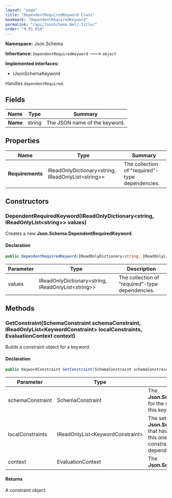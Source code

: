 ```yaml
---
layout: "page"
title: "DependentRequiredKeyword Class"
bookmark: "DependentRequiredKeyword"
permalink: "/api/JsonSchema.Net/:title/"
order: "9.01.016"
---
```

**Namespace:** Json.Schema

**Inheritance:**
`DependentRequiredKeyword`
 🡒 
`object`

**Implemented interfaces:**

- IJsonSchemaKeyword

Handles `dependentRequired`.

## Fields

| Name | Type | Summary |
|---|---|---|
| **Name** | string | The JSON name of the keyword. |

## Properties

| Name | Type | Summary |
|---|---|---|
| **Requirements** | IReadOnlyDictionary\<string, IReadOnlyList\<string\>\> | The collection of "required"-type dependencies. |

## Constructors

### DependentRequiredKeyword(IReadOnlyDictionary\<string, IReadOnlyList\<string\>\> values)

Creates a new **Json.Schema.DependentRequiredKeyword**.

#### Declaration

```c#
public DependentRequiredKeyword(IReadOnlyDictionary<string, IReadOnlyList<string>> values)
```

| Parameter | Type | Description |
|---|---|---|
| values | IReadOnlyDictionary\<string, IReadOnlyList\<string\>\> | The collection of "required"-type dependencies. |


## Methods

### GetConstraint(SchemaConstraint schemaConstraint, IReadOnlyList\<KeywordConstraint\> localConstraints, EvaluationContext context)

Builds a constraint object for a keyword.

#### Declaration

```c#
public KeywordConstraint GetConstraint(SchemaConstraint schemaConstraint, IReadOnlyList<KeywordConstraint> localConstraints, EvaluationContext context)
```

| Parameter | Type | Description |
|---|---|---|
| schemaConstraint | SchemaConstraint | The **Json.Schema.SchemaConstraint** for the schema object that houses this keyword. |
| localConstraints | IReadOnlyList\<KeywordConstraint\> | The set of other **Json.Schema.KeywordConstraint**s that have been processed prior to this one. Will contain the constraints for keyword dependencies. |
| context | EvaluationContext | The **Json.Schema.EvaluationContext**. |


#### Returns

A constraint object.

